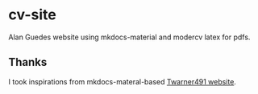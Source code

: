 # cv-site

Alan Guedes website using mkdocs-material and modercv latex for pdfs. 

## Thanks 

I took inspirations from mkdocs-materal-based [Twarner491 website](https://github.com/Twarner491/Project-Documentation-Site).  
